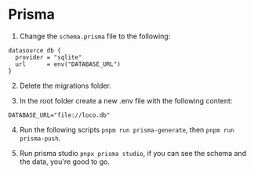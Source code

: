# Prisma

1. Change the `schema.prisma` file to the following:

```
datasource db {
  provider = "sqlite"
  url      = env("DATABASE_URL")
}
```

2. Delete the migrations folder.

3. In the root folder create a new .env file with the following content:

```
DATABASE_URL="file://loco.db"
```

4. Run the following scripts `pnpm run prisma-generate`, then `pnpm run prisma-push`.

5. Run prisma studio `pnpx prisma studio`, if you can see the schema and the data, you're good to go.
